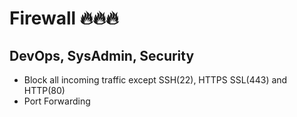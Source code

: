 # Firewall 🔥🔥🔥
## DevOps, SysAdmin, Security

- Block all incoming traffic except SSH(22), HTTPS SSL(443) and HTTP(80)
- Port Forwarding  
